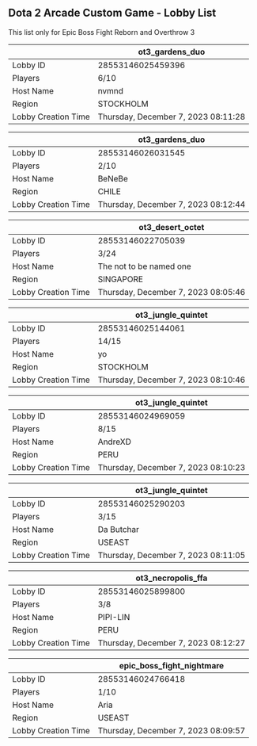 ## Dota 2 Arcade Custom Game - Lobby List

This list only for Epic Boss Fight Reborn and Overthrow 3

|  | ot3_gardens_duo |
| ------ | ------ |
| Lobby ID | 28553146025459396 |
| Players | 6/10 |
| Host Name | nvmnd |
| Region | STOCKHOLM |
| Lobby Creation Time | Thursday, December 7, 2023 08:11:28 |


|  | ot3_gardens_duo |
| ------ | ------ |
| Lobby ID | 28553146026031545 |
| Players | 2/10 |
| Host Name | BeNeBe |
| Region | CHILE |
| Lobby Creation Time | Thursday, December 7, 2023 08:12:44 |


|  | ot3_desert_octet |
| ------ | ------ |
| Lobby ID | 28553146022705039 |
| Players | 3/24 |
| Host Name | The not to be named one |
| Region | SINGAPORE |
| Lobby Creation Time | Thursday, December 7, 2023 08:05:46 |


|  | ot3_jungle_quintet |
| ------ | ------ |
| Lobby ID | 28553146025144061 |
| Players | 14/15 |
| Host Name | yo |
| Region | STOCKHOLM |
| Lobby Creation Time | Thursday, December 7, 2023 08:10:46 |


|  | ot3_jungle_quintet |
| ------ | ------ |
| Lobby ID | 28553146024969059 |
| Players | 8/15 |
| Host Name | AndreXD |
| Region | PERU |
| Lobby Creation Time | Thursday, December 7, 2023 08:10:23 |


|  | ot3_jungle_quintet |
| ------ | ------ |
| Lobby ID | 28553146025290203 |
| Players | 3/15 |
| Host Name | Da Butchar |
| Region | USEAST |
| Lobby Creation Time | Thursday, December 7, 2023 08:11:05 |


|  | ot3_necropolis_ffa |
| ------ | ------ |
| Lobby ID | 28553146025899800 |
| Players | 3/8 |
| Host Name | PIPI-LIN |
| Region | PERU |
| Lobby Creation Time | Thursday, December 7, 2023 08:12:27 |


|  | epic_boss_fight_nightmare |
| ------ | ------ |
| Lobby ID | 28553146024766418 |
| Players | 1/10 |
| Host Name | Aria |
| Region | USEAST |
| Lobby Creation Time | Thursday, December 7, 2023 08:09:57 |


